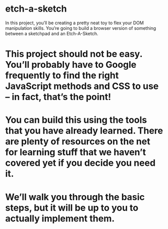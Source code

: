 # etch-a-sketch
 In this project, you’ll be creating a pretty neat toy to flex your DOM manipulation skills.
 You’re going to build a browser version of something between a sketchpad and an Etch-A-Sketch.

# This project should not be easy. You’ll probably have to Google frequently to find the right JavaScript methods and CSS to use – in fact, that’s the point! 
# You can build this using the tools that you have already learned. There are plenty of resources on the net for learning stuff that we haven’t covered yet if you decide you need it. 
# We’ll walk you through the basic steps, but it will be up to you to actually implement them.
